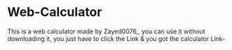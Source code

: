 # Web-Calculator
This is a web calculator made by Zayed0076,, you can use it without downloading it, you just have to click the Link &amp; you got the calculator     Link-

